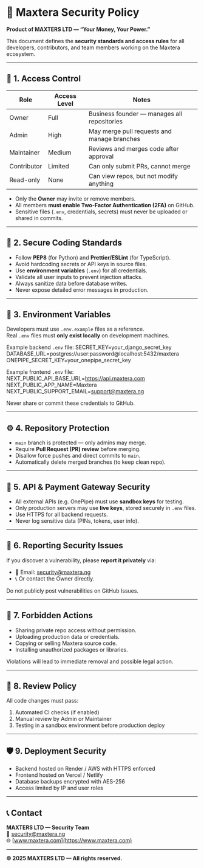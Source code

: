 # 🔐 Maxtera Security Policy

**Product of MAXTERS LTD — “Your Money, Your Power.”**

This document defines the **security standards and access rules** for all developers, contributors, and team members working on the Maxtera ecosystem.

---

## 🧱 1. Access Control

| Role | Access Level | Notes |
|------|---------------|-------|
| Owner | Full | Business founder — manages all repositories |
| Admin | High | May merge pull requests and manage branches |
| Maintainer | Medium | Reviews and merges code after approval |
| Contributor | Limited | Can only submit PRs, cannot merge |
| Read-only | None | Can view repos, but not modify anything |

- Only the **Owner** may invite or remove members.  
- All members **must enable Two-Factor Authentication (2FA)** on GitHub.  
- Sensitive files (`.env`, credentials, secrets) must never be uploaded or shared in commits.

---

## 🧩 2. Secure Coding Standards

- Follow **PEP8** (for Python) and **Prettier/ESLint** (for TypeScript).
- Avoid hardcoding secrets or API keys in source files.
- Use **environment variables** (`.env`) for all credentials.
- Validate all user inputs to prevent injection attacks.
- Always sanitize data before database writes.
- Never expose detailed error messages in production.

---

## 🔑 3. Environment Variables

Developers must use `.env.example` files as a reference.  
Real `.env` files must **only exist locally** on development machines.

Example backend `.env` file:
SECRET_KEY=your_django_secret_key DATABASE_URL=postgres://user:password@localhost:5432/maxtera ONEPIPE_SECRET_KEY=your_onepipe_secret_key

Example frontend `.env` file:
NEXT_PUBLIC_API_BASE_URL=https://api.maxtera.com NEXT_PUBLIC_APP_NAME=Maxtera NEXT_PUBLIC_SUPPORT_EMAIL=support@maxtera.ng

Never share or commit these credentials to GitHub.

---

## ⚙️ 4. Repository Protection

- `main` branch is protected — only admins may merge.
- Require **Pull Request (PR) review** before merging.
- Disallow force pushes and direct commits to `main`.
- Automatically delete merged branches (to keep clean repo).

---

## 🧠 5. API & Payment Gateway Security

- All external APIs (e.g. OnePipe) must use **sandbox keys** for testing.
- Only production servers may use **live keys**, stored securely in `.env` files.
- Use HTTPS for all backend requests.
- Never log sensitive data (PINs, tokens, user info).

---

## 💬 6. Reporting Security Issues

If you discover a vulnerability, please **report it privately** via:
- 📧 Email: security@maxtera.ng
- 📞 Or contact the Owner directly.

Do not publicly post vulnerabilities on GitHub Issues.

---

## 🚫 7. Forbidden Actions

- Sharing private repo access without permission.
- Uploading production data or credentials.
- Copying or selling Maxtera source code.
- Installing unauthorized packages or libraries.

Violations will lead to immediate removal and possible legal action.

---

## 🧾 8. Review Policy

All code changes must pass:
1. Automated CI checks (if enabled)
2. Manual review by Admin or Maintainer
3. Testing in a sandbox environment before production deploy

---

## 🛡️ 9. Deployment Security

- Backend hosted on Render / AWS with HTTPS enforced
- Frontend hosted on Vercel / Netlify
- Database backups encrypted with AES-256
- Access limited by IP and user roles

---

## 📞 Contact

**MAXTERS LTD — Security Team**  
📧 security@maxtera.ng  
🌐 [www.maxtera.com](https://www.maxtera.com)

---

**© 2025 MAXTERS LTD — All rights reserved.**
